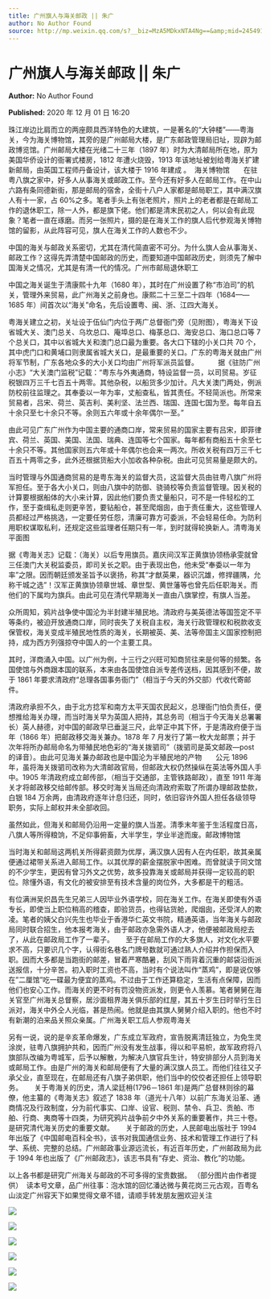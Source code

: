 ```yaml
---
title: 广州旗人与海关邮政 || 朱广
author: No Author Found
source: http://mp.weixin.qq.com/s?__biz=MzA5MDkxNTA4Ng==&amp;mid=2454910377&amp;idx=1&amp;sn=d037963168a4dad9236b202d9f7512b5&amp;chksm=87a23dc8b0d5b4def90a83540920c1919842d729dd55ebba8b2748f41768e4d427cf5d5ceceb#rd
---
```


# 广州旗人与海关邮政 || 朱广

**Author:** No Author Found

**Published:** 2020 年 12 月 01 日 16:20

珠江岸边比肩而立的两座颇具西洋特色的大建筑，一是著名的“大钟楼”——粤海关，今为海关博物馆，其旁的是广州邮局大楼，是广东邮政管理局旧址，现辟为邮政博览馆。广州邮局大楼在光绪二十三年（1897 年）时为大清邮局所在地，原为美国华侨设计的衙署式楼房，1812 年遭火烧毁，1913 年该地址被划给粤海关扩建新邮局，由英国工程师丹备设计，该大楼于 1916 年建成 。  海关博物馆       在驻粤八旗之家中，好多人从事海关或邮政工作。至今还有好多人在邮局工作。在中山六路有条同德新街，那是邮局的宿舍，全街十八户人家都是邮局职工，其中满汉旗人有十一家，占 60%之多。笔者手头上有张老照片，照片上的老者都是在邮局工作的退休职工，除一人外，都是旗下佬。他们都是清末民初之人，何以会有此现象？笔者一直在琢磨。而另一张照片，摄的是在海关工作的旗人后代参观海关博物馆的留影，从此阵容可见，旗人在海关工作的人数也不少。

中国的海关与邮政关系密切，尤其在清代简直密不可分。为什么旗人会从事海关、邮政工作？这得先弄清楚中国邮政的历史，而要知道中国邮政历史，则须先了解中国海关之情况，尤其是有清一代的情况。广州市邮局退休职工

中国之海关诞生于清康熙十九年（1680 年），其时在广州设置了称“市泊司”的机关，管理外来贸易，此广州海关之前身也。康熙二十三至二十四年（1684——1685 年）间首次以“海关”命名，先后设置粤、闽、浙、江四大海关。

粤海关建立之初，关址设于伍仙门内位于两广总督衙门旁（见附图），粤海关下设省城大关、澳门总关、乌坎总口、庵埠总口、梅菉总口、海安总口、海口总口等 7 个总关口，其中以省城大关和澳门总口最为重要。各大口下辖的小关口共 70 个，其中虎门口和黄埔口则隶属省城大关口，是最重要的关口。广东的粤海关就由广州将军节制，广东各地众多的大小关口均由广州将军派员监督。          据《驻防广州小志》“大关澳门监税”记载：“粤东与外夷通商，特设监督一员，以司贸易。岁征税银四万三千七百五十两零。其他杂税，以船货多少加计。凡大关澳门两处，例派防校前往监理之。其奉委以一年为率，丈船查私，皆其责任。不轻简派也。所常来贸易者，吕宋、荷兰、英吉利、美利坚、法兰西、瑞国、连国七国为至。每年自五十余只至七十余只不等。余则五六年或十余年偶尔一至。”

由此可见广东广州作为中国主要的通商口岸，常来贸易的国家主要有吕宋，即菲律宾、荷兰、英国、美国、法国、瑞典、连国等七个国家。每年都有商船五十余至七十余只不等。其他国家则五六年或十年偶尔也会来一两次。所收关税有四万三千七百五十两零之多，此外还根据货船大小加收各种杂税。由此可见贸易量是颇大的。

当时管理与外国通商贸易的是粤东海关的监督大员，这监督大员由驻粤八旗广州将军担任。至于各大小关口，则由八旗中的防御、骁骑校等负责监督管理。因关税的计算要根据船体的大小来计算，因此他们要负责丈量船只，可不是一件轻松的工作，至于查缉私走则更辛苦，要钻船仓，甚至爬烟囱，由于责任重大，这些管理人员都经过严格挑选，一定要任劳任怨，清廉可靠方可委派，不会轻易任命。为防利用职权谋取私利，还规定这些监理者任期只有一年，到时就得轮换新人。清粤海关平面图

据《粤海关志》记载：（海关）以后专用旗员。嘉庆间汉军正黄旗协领杨承雯就曾三任澳门大关税监委员，即司关长之职。由于表现出色，他未受“奉委以一年为率”之限。因而朝廷颁发圣旨予以褒扬，称其“才猷英果，器识沉雄，修捍疆隅，允称干城之选”！汉军正黄旗协领章世城、章世型、黄世藩等也曾先后任职海关。而他们的下属均为旗兵。由此可见在清代早期海关一直由八旗掌控，有旗人当差。

众所周知，鸦片战争使中国沦为半封建半殖民地。清政府与美英德法等国签定不平等条约，被迫开放通商口岸，同时丧失了关税自主权，海关行政管理权和税款收支保管权，海关变成半殖民地性质的海关，长期被英、美、法等帝国主义国家控制把持，成为西方列强掠夺中国人的一个主要工具。

其时，洋商涌入中国。以广州为例，十三行之兴旺可知商贸往来是何等的频繁。各国使馆与外商跟本国的联系，本来由各国使馆自派专差传送档，因其感到不便，故于 1861 年要求清政府“总理各国事务衙门”（相当于今天的外交部）代收代寄邮件。

清政府承担不久，由于北方捻军和南方太平天国农民起义，总理衙门怕负责任，便想推给海关办理，而当时海关早为英国人把持，其总务司（相当于今天海关总署署长）英人赫德，对中国的邮政早已垂涎三尺，此举正中其下怀，于是清政府便于当年（1866 年）把邮政移交海关兼办。1878 年 7 月发行了第一枚大龙邮票；并于次年将所办邮局命名为带殖民地色彩的“海关拨驷司”（拨驷司是英文邮政—post 的译音）。由此可见海关兼办邮政也是中国沦为半殖民地的产物       公元 1896 年，虽将海关拨驷司改称为大清邮政官局，但邮政大权仍然操纵在英法等外国人手中。1905 年清政府成立邮传部，（相当于交通部，主管铁路邮政），直至 1911 年海关才将邮政移交给邮传部。移交时海关当局还向清政府索取了所谓办理邮政垫款，白银 184 万余两，由清政府逐年计息归还，同时，依旧容许外国人担任各级领导职务，实际上邮权并未全部收回。

虽然如此，但海关和邮局仍沿用一定量的旗人当差。清季末年鉴于生活程度日高，八旗人等所得粮饷，不足仰事俯畜，大半学生，学业半途而废。邮政博物馆

当时海关和邮局这两机关所得薪资颇为优厚，满汉旗人因有人在内任职，故其亲属便通过裙带关系进入邮局工作。以其优厚的薪金摆脱家中困难。而曾就读于同文馆的不少学生，更因有曾习外文之优势，故多投靠海关或邮局并获得一定较高的职位。除懂外语，有文化的被安排至有技术含量的岗位外，大多都是干的粗活。

有位满洲吴炽昌先生兄弟三人因毕业外语学校，同在海关工作。在海关即使有外语专长，即使当上职位稍高的稽查，即验货员，也得钻货舱，爬烟囱，还受洋人的欺凌。笔者的姨父白兴先生也毕业于香港华仁英文书院，精通英语，当年海关与邮政局同时联合招生，他本报考海关，由于邮政亦急需外语人才，他便被邮政局挖去了，从此在邮政局工作了一辈子。      至于在邮局工作的大多旗人，对文化水平要求不高，只要识几个字，认得街名巷名门牌号数就可通过熟人介绍并作担保而入职。因而大多都是当跑街的邮差，冒着严寒酷暑，刮风下雨背着沉重的邮袋沿街派送报信，十分辛苦。初入职时工资也不高，当时有个说法叫作“蒸鸡”，即是说仅够在”二厘馆”吃一碟最为便宜的蒸鸡。不过由于工作还算稳定，生活有点保障，因而他们也安心工作。而海关的更不时有罚没物资派发，则更令人羡慕。笔者舅舅在海关官至广州海关总督察，居沙面租界海关俱乐部的红屋，其五十岁生日时举行生日派对，海关中外仝人光临，甚是热闹。他就是由其旗人舅舅介绍入职的。他也不时有新潮的泊来品关照众亲属。广州海关职工后人参观粤海关

另有一说，说的是辛亥革命爆发，广东成立军政府，宣告脱离清廷独立，为免生灵涂炭，驻粤八旗拥护共和，因而广州没有发生战事，得以和平易帜，故军政府将八旗部队改编为粤城军，后予以解散，为解决八旗官兵生计，特安排部分人员到海关或邮局工作。由是广州的海关和邮局便有了大量的满汉旗人员工。而他们往往又子承父业，直至现在，在邮局还有八旗子弟供职，他们当中的佼佼者还担任上领导职务。      关于粤海关的历史，清人梁廷枏(1796－1861 年)是两广总督林则徐的幕僚，他主纂的《粤海关志》叙述了 1838 年（道光十八年）以前广东海关沿革、通商情况及行政制度，分为前代事实、口岸、设官、税则、禁令、兵卫、贡舶、市舶、行商、夷商等十四类，为研究鸦片战争前夕中外关系的重要著作，共三十卷。是研究清代海关历史的重要文献。      关于邮政的历史，人民邮电出版社于 1994 年出版了《中国邮电百科全书》，该书对我国通信业务、技术和管理工作进行了科学、系统、完整的总结。广州邮政事业源远流长，有近百年历史，广州邮政局为此于 1994 年也出版了《广州邮政志》，该志书具有“存史、资治、教化”的功能。

以上各书都是研究广州海关与邮政的不可多得的宝贵数据。 （部分图片由作者提供）  读本号文章，品广州往事：泡水馆的回忆潘达微与黄花岗三元古观，百粤名山淡定广州容天下如果觉得文章不错，请顺手转发朋友圈欢迎关注

![](https://mmbiz.qpic.cn/mmbiz_jpg/PJWG74pLsMbVhThUHAM7JXM6fdTCkHYzRiciaqTXqJ8RvKL894E1rw4VicHf4AW3RjFXR19Xl8C9zN0M3k9RRLLKQ/640)

![](https://mmbiz.qpic.cn/mmbiz_jpg/PJWG74pLsMbVhThUHAM7JXM6fdTCkHYz9y3CAicLqNNsQpA0ZRCXN1UaMt2ib4icBcgj60exo1hpMrgXK8vtIibJeQ/640)

![](https://mmbiz.qpic.cn/mmbiz_jpg/PJWG74pLsMbVhThUHAM7JXM6fdTCkHYzibTX6AduegF4sibvmibqdyI7seQNnewAaibaDrlA2AfibEo3esr19uB8Bfg/640)

![](https://mmbiz.qpic.cn/mmbiz_jpg/PJWG74pLsMbVhThUHAM7JXM6fdTCkHYzIPsK9Jf4S3YtecZNGY4ibNE93JsUc3gDiciaFNrZiasg1u88zwgMPhrZFQ/640)

![](https://mmbiz.qpic.cn/mmbiz_jpg/PJWG74pLsMbVhThUHAM7JXM6fdTCkHYzcsh4BSPV80XZ9NkM3noPlgeicFcr6eiaXQr9dAKG88aRC52nU45LLKqg/640)

![](https://mmbiz.qpic.cn/mmbiz_jpg/PJWG74pLsMbVhThUHAM7JXM6fdTCkHYzoWEksJ6ZicMuMrYuSyttMSL0XRD4kMR2ObOwQEd1XgfkP1dy8GkyuDw/640)
